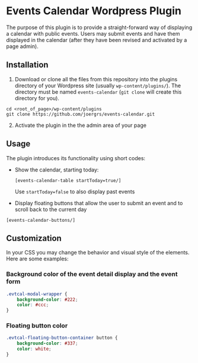 # Events Calendar Wordpress Plugin

The purpose of this plugin is to provide a straight-forward way of
displaying a calendar with public events. Users may submit events and have
them displayed in the calendar (after they have been revised and activated by
a page admin).


## Installation

1. Download or clone all the files from this repository into the plugins directory of your Wordpress
site (usually `wp-content/plugins/`). The directory must be named `events-calendar` (`git clone` will
create this directory for you).
```
cd <root_of_page>/wp-content/plugins
git clone https://github.com/joergrs/events-calendar.git
```
2. Activate the plugin in the the admin area of your page

## Usage

The plugin introduces its functionality using short codes:

* Show the calendar, starting today:

  `[events-calendar-table startToday=true/]`

  Use `startToday=false` to also display past events

* Display floating buttons that allow the user to submit an event and to scroll
 back to the current day

 `[events-calendar-buttons/]`


## Customization

In your CSS you may change the behavior and visual style of the elements.
Here are some examples:

### Background color of the event detail display and the event form
```css
.evtcal-modal-wrapper {
    background-color: #222;
    color: #ccc;
}
```

### Floating button color
```css
.evtcal-floating-button-container button {
    background-color: #337;
    color: white;
}
```
